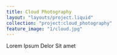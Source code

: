 ```yaml
---
title: Cloud Photography
layout: "layouts/project.liquid"
collection: "project:cloud_photography"
feature_image: "1/cloud.jpg"
---
```


Lorem Ipsum Delor Sit amet